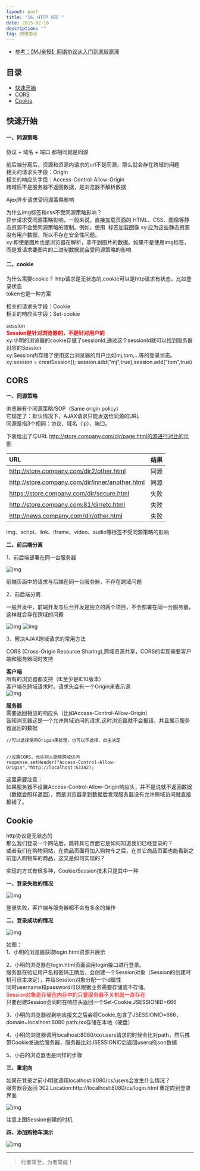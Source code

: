 ```yaml
---
layout: post
title: "16、HTTP（四）"
date: 2015-02-16
description: ""
tag: 网络协议
---
```




- [参考：【MJ亲授】网络协议从入门到底层原理](https://ke.qq.com/course/2900359)



## 目录

* [快速开始](#content0)
* [CORS](#content1)
* [Cookie](#content2)


<!-- ************************************************ -->
## <a id="content0">快速开始</a>

#### **一、同源策略**
协议 + 域名 + 端口 都相同就是同源    

前后端分离后，资源和资源内请求的url不是同源，那么就会存在跨域的问题  
相关的请求头字段：Origin  
相关的响应头字段：Access-Control-Allow-Origin    
跨域后不是服务器不返回数据，是浏览器不解析数据     

Ajex异步请求受同源策略影响

为什么img标签和css不受同源策略影响？    
异步请求受同源策略影响，一般来说，直接加载页面的 HTML、CSS、图像等静态资源不会受同源策略的限制。例如，使用 <img> 标签加载图像
xy:应为这些静态资源没有用户数据，所以不存在安全性问题。   
xy:即使是图片也是浏览器在解析，拿不到图片的数据。如果不是使用img标签，而是发请求要图片的二进制数据就会受同源策略的影响     


#### **二、cookie**  

为什么需要cookie？
http请求是无状态的,cookie可以是http请求有状态，比如登录状态        
token也是一种方案     

相关的请求头字段：Cookie  
相关的响应头字段：Set-cookie    

session   
<span style="color:red;font-weight:bold">Session是针对浏览器的，不是针对用户的</span>    
xy:小明的浏览器的cookie存储了sessionId,通过这个sessionId就可以找到服务器对应的Session    
xy:Session内存储了使用这台浏览器的用户比如mj,tom,...等的登录状态。
xy:session = creatSession(); session.add("mj",true);session.add("tom",true)



<!-- ************************************************ -->
## <a id="content1"></a>CORS

**一、同源策略**

浏览器有个同源策略/SOP（Same origin policy）       
它规定了：默认情况下，AJAX请求只能发送给同源的URL         
同源是指3个相同：协议、域名（ip）、端口。      
 
下表给出了与URL http://store.company.com/dir/page.html的源进行对比的示例

|URL|结果|
:----|:--:
|http://store.company.com/dir2/other.html|同源|
|http://store.company.com/dir/inner/another.html|同源|
|https://store.company.com/dir/secure.html|失败|
|http://store.company.com:81/dir/etc.html|失败|
|http://news.company.com/dir/other.html|失败|

img、script、link、iframe、video、audio等标签不受同源策略的影响

**二、前后端分离**

1、前后端部署在同一台服务器

<img src="/images/Network/http14.png" alt="img">

前端页面中的请求与后端在同一台服务器，不存在跨域问题

2、前后端分离

一般开发中，前端开发与后台开发是独立的两个项目，不会部署在同一台服务器，这样就会存在跨域的问题

<img src="/images/Network/http16.png" alt="img">

<img src="/images/Network/http15.png" alt="img">


3、解决AJAX跨域请求的常用方法    

CORS (Cross-Origin Resource Sharing),跨域资源共享，CORS的实现需要客户端和服务器同时支持    

**客户端**        
所有的浏览器都支持（IE至少是IE10版本）    
客户端在跨域请求时，请求头会有一个Origin来表示源       
<img src="/images/Network/http17.png" alt="img">


**服务器**         
需要返回相应的响应头（比如Access-Control-Allow-Origin）      
告知浏览器这是一个允许跨域访问的请求,这时浏览器就不会报错，并且展示服务器返回的数据    
```
//可以选择使用Origin来处理，也可以不选择，自主决定


//设置CORS，允许别人能够跨域访问
response.setHeader("Access-Control-Allow-Origin","http://localhost:63342);
```

这里需要注意：     
如果服务器不设置Access-Control-Allow-Origin响应头，并不是说就不返回数据（数据会照样返回），而是浏览器拿到数据后发现服务器没有允许跨域访问就直接报错了。     



  


<!-- ************************************************ -->
## <a id="content2"></a>Cookie

http协议是无状态的       
那么我们登录一个网站后，跳转其它页面它是如何知道我们已经登录的？      
或者我们在购物网站，在商品页面将加入购物车之后，在其它商品页面也能看到之前加入购物车的商品，这又是如何实现的？     

实现的方式有很多种，Cookie/Session技术只是其中一种

**一、登录失败的情况**

<img src="/images/Network/http18.png" alt="img">

登录失败，客户端与服务器都不会有多余的操作


**二、登录成功的情况**

<img src="/images/Network/http19.png" alt="img">

如图：     
1、小明的浏览器获取login.html资源并展示     

2、小明的浏览器在login.html页面调用login接口进行登录。        
服务器在验证用户名和密码正确后，会创建一个Session对象（Session的创建时机可自主决定），并给Session对象分配一个id属性    
同时username和password可以根据业务需要存储或不存储。               
<span style="color:red">Session对象是存储在内存中的只要服务器不关机就一直存在</span>     
只要创建Session会同时在响应头返回一个Set-Cookie:JSESSIONID=666

3、小明的浏览器收到响应报文之后会将Cookie,包含了JSESSIONID=666，domain=localhost:8080 path:/xx存储在本地（硬盘）     

4、小明的浏览器调用localhost:8080/xx/users请求的时候会比对path，然后携带Cookie发送给服务器，服务器比对JSESSIONID后返回users的json数据

5、小白的浏览器也是同样的步骤


**三、重定向**

如果在登录之前小明就调用localhost:8080/cs/users会发生什么情况？      
服务器会返回 302 Location:http://localhost:8080/cs/login.html 重定向到登录界面


<img src="/images/Network/http20.png" alt="img">

注意上图Session创建的时机


**四、添加购物车演示**

<img src="/images/Network/http21.png" alt="img">




----------
>  行者常至，为者常成！


